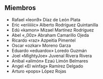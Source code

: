 ## Miembros

* Rafael «leon9» Díaz de León Plata
* Eric «eriiiiiic» Alberto Rodríguez Quintanilla
* Edú «kamon» Mizael Martínez Rodríguez
* Abel «_00z» Abraham Camarillo Ojeda
* Ricardo «raz» Azpeitia Pimentel
* Oscar «ozkar» Moreno Garza
* Eduardo «eduardox» Loredo Guzmán
* Joel «MightyJoe» Juvenal Rivera Rivera
* Anibal «alimón» Ezaú Limón Belmares
* Angel «El winfag» Ramírez Delgado 
* Arturo «pops» López Rojas
